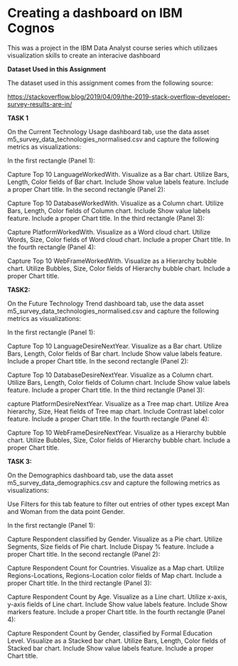 # Creating a dashboard on IBM Cognos

This was a project in the IBM Data Analyst course series which utilizaes visualization skills to create an interacive dashboard 

**Dataset Used in this Assignment**

The dataset used in this assignment comes from the following source: 

https://stackoverflow.blog/2019/04/09/the-2019-stack-overflow-developer-survey-results-are-in/ 

**TASK 1**

On the Current Technology Usage dashboard tab, use the data asset m5_survey_data_technologies_normalised.csv and capture the following metrics as visualizations:

In the first rectangle (Panel 1):

Capture Top 10 LanguageWorkedWith.
Visualize as a Bar chart.
Utilize Bars, Length, Color fields of Bar chart.
Include Show value labels feature.
Include a proper Chart title.
In the second rectangle (Panel 2):

Capture Top 10 DatabaseWorkedWith.
Visualize as a Column chart.
Utilize Bars, Length, Color fields of Column chart.
Include Show value labels feature.
Include a proper Chart title.
In the third rectangle (Panel 3):

Capture PlatformWorkedWith.
Visualize as a Word cloud chart.
Utilize Words, Size, Color fields of Word cloud chart.
Include a proper Chart title.
In the fourth rectangle (Panel 4):

Capture Top 10 WebFrameWorkedWith.
Visualize as a Hierarchy bubble chart.
Utilize Bubbles, Size, Color fields of Hierarchy bubble chart.
Include a proper Chart title.

**TASK2:**

On the Future Technology Trend dashboard tab, use the data asset m5_survey_data_technologies_normalised.csv and capture the following metrics as visualizations:

In the first rectangle (Panel 1):

Capture Top 10 LanguageDesireNextYear.
Visualize as a Bar chart.
Utilize Bars, Length, Color fields of Bar chart.
Include Show value labels feature.
Include a proper Chart title.
In the second rectangle (Panel 2):

Capture Top 10 DatabaseDesireNextYear.
Visualize as a Column chart.
Utilize Bars, Length, Color fields of Column chart.
Include Show value labels feature.
Include a proper Chart title.
In the third rectangle (Panel 3):

capture PlatformDesireNextYear.
Visualize as a Tree map chart.
Utilize Area hierarchy, Size, Heat fields of Tree map chart.
Include Contrast label color feature.
Include a proper Chart title.
In the fourth rectangle (Panel 4):

Capture Top 10 WebFrameDesireNextYear.
Visualize as a Hierarchy bubble chart.
Utilize Bubbles, Size, Color fields of Hierarchy bubble chart.
Include a proper Chart title.

**TASK 3:**

On the Demographics dashboard tab, use the data asset m5_survey_data_demographics.csv and capture the following metrics as visualizations:

Use Filters for this tab feature to filter out entries of other types except Man and Woman from the data point Gender.

In the first rectangle (Panel 1):

Capture Respondent classified by Gender.
Visualize as a Pie chart.
Utilize Segments, Size fields of Pie chart.
Include Dispay % feature.
Include a proper Chart title.
In the second rectangle (Panel 2):

Capture Respondent Count for Countries.
Visualize as a Map chart.
Utilize Regions-Locations, Regions-Location color fields of Map chart.
Include a proper Chart title.
In the third rectangle (Panel 3):

Capture Respondent Count by Age.
Visualize as a Line chart.
Utilize x-axis, y-axis fields of Line chart.
Include Show value labels feature.
Include Show markers feature.
Include a proper Chart title.
In the fourth rectangle (Panel 4):

Capture Respondent Count by Gender, classified by Formal Education Level.
Visualize as a Stacked bar chart.
Utilize Bars, Length, Color fields of Stacked bar chart.
Include Show value labels feature.
Include a proper Chart title.





